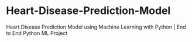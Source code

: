 # Heart-Disease-Prediction-Model
Heart Disease Prediction Model using Machine Learning with Python | End to End Python ML Project
